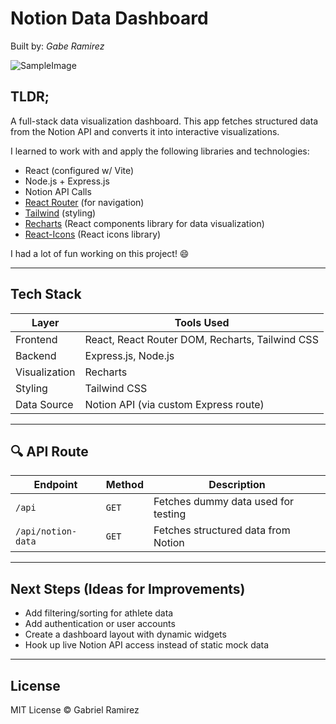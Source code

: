 # Notion Data Dashboard
Built by: *Gabe Ramirez*

![SampleImage](https://github.com/user-attachments/assets/933241e5-81a5-45ea-9bf2-432643b3e6d0)


## TLDR;

A full-stack data visualization dashboard. This app fetches structured data from the Notion API and converts it into interactive visualizations. 

I learned to work with and apply the following libraries and technologies:
- React (configured w/ Vite)
- Node.js + Express.js
- Notion API Calls
- [React Router](https://reactrouter.com/) (for navigation)
- [Tailwind](https://tailwind.build/classes) (styling)
- [Recharts](https://recharts.org/en-US/examples) (React components library for data visualization)
- [React-Icons](https://react-icons.github.io/react-icons/icons/hi/) (React icons library)

I had a lot of fun working on this project! 😄

---

##  Tech Stack

| Layer       | Tools Used                         |
|-------------|------------------------------------|
| Frontend    | React, React Router DOM, Recharts, Tailwind CSS |
| Backend     | Express.js, Node.js                |
| Visualization | Recharts                         |
| Styling     | Tailwind CSS                       |
| Data Source | Notion API (via custom Express route) |

---

## 🔍 API Route

| Endpoint | Method | Description                      |
|----------|--------|----------------------------------|
| `/api` | `GET`  | Fetches dummy data used for testing |
| `/api/notion-data` | `GET`  | Fetches structured data from Notion |

---

## Next Steps (Ideas for Improvements)

- Add filtering/sorting for athlete data
- Add authentication or user accounts
- Create a dashboard layout with dynamic widgets
- Hook up live Notion API access instead of static mock data

---

## License

MIT License © Gabriel Ramirez

